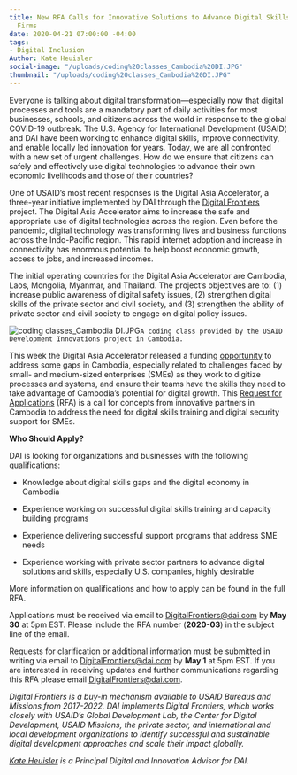 ```yaml
---
title: New RFA Calls for Innovative Solutions to Advance Digital Skills for Small
  Firms
date: 2020-04-21 07:00:00 -04:00
tags:
- Digital Inclusion
Author: Kate Heuisler
social-image: "/uploads/coding%20classes_Cambodia%20DI.JPG"
thumbnail: "/uploads/coding%20classes_Cambodia%20DI.JPG"
---
```


Everyone is talking about digital transformation—especially now that digital processes and tools are a mandatory part of daily activities for most businesses, schools, and citizens across the world in response to the global COVID-19 outbreak. The U.S. Agency for International Development (USAID) and DAI have been working to enhance digital skills, improve connectivity, and enable locally led innovation for years. Today, we are all confronted with a new set of urgent challenges. How do we ensure that citizens can safely and effectively use digital technologies to advance their own economic livelihoods and those of their countries?

<!--more-->

One of USAID’s most recent responses is the Digital Asia Accelerator, a three-year initiative implemented by DAI through the [Digital Frontiers](https://www.dai.com/our-work/projects/worldwide-digital-frontiers-df) project. The Digital Asia Accelerator aims to increase the safe and appropriate use of digital technologies across the region. Even before the pandemic, digital technology was transforming lives and business functions across the Indo-Pacific region. This rapid internet adoption and increase in connectivity has enormous potential to help boost economic growth, access to jobs, and increased incomes.

The initial operating countries for the Digital Asia Accelerator are Cambodia, Laos, Mongolia, Myanmar, and Thailand. The project’s objectives are to: (1) increase public awareness of digital safety issues, (2) strengthen digital skills of the private sector and civil society, and (3) strengthen the ability of private sector and civil society to engage on digital policy issues.

![coding classes_Cambodia DI.JPG](/uploads/coding%20classes_Cambodia%20DI.JPG)`A coding class provided by the USAID Development Innovations project in Cambodia.`

This week the Digital Asia Accelerator released a funding [opportunity](https://drive.google.com/file/d/1D3dIvEoRGTC0IO7nJMLa1h88r7vzzA1M/view?usp=sharing) to address some gaps in Cambodia, especially related to challenges faced by small- and medium-sized enterprises (SMEs) as they work to digitize processes and systems, and ensure their teams have the skills they need to take advantage of Cambodia’s potential for digital growth. This [Request for Applications](https://drive.google.com/file/d/1D3dIvEoRGTC0IO7nJMLa1h88r7vzzA1M/view?usp=sharing) (RFA) is a call for concepts from innovative partners in Cambodia to address the need for digital skills training and digital security support for SMEs.

**Who Should Apply?**

DAI is looking for organizations and businesses with the following qualifications:

* Knowledge about digital skills gaps and the digital economy in Cambodia

* Experience working on successful digital skills training and capacity building programs

* Experience delivering successful support programs that address SME needs

* Experience working with private sector partners to advance digital solutions and skills, especially U.S. companies, highly desirable

More information on qualifications and how to apply can be found in the full RFA.

Applications must be received via email to [DigitalFrontiers@dai.com](mailto:DigitalFrontiers@dai.com) by **May 30** at 5pm EST. Please include the RFA number (**2020-03**) in the subject line of the email.

Requests for clarification or additional information must be submitted in writing via email to [DigitalFrontiers@dai.com](mailto:DigitalFrontiers@dai.com) by **May 1** at 5pm EST. If you are interested in receiving updates and further communications regarding this RFA please email DigitalFrontiers@dai.com.

*Digital Frontiers is a buy-in mechanism available to USAID Bureaus and Missions from 2017-2022. DAI implements Digital Frontiers, which works closely with USAID’s Global Development Lab, the Center for Digital Development, USAID Missions, the private sector, and international and local development organizations to identify successful and sustainable digital development approaches and scale their impact globally.*

*[Kate Heuisler](https://www.dai.com/who-we-are/our-team/kate-heuisler) is a Principal Digital and Innovation Advisor for DAI.*